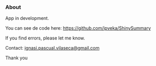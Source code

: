 
### About

App in development. 

You can see de code here: https://github.com/ipveka/ShinySummary

If you find errors, please let me know.

Contact: ignasi.pascual.vilaseca@gmail.com

Thank you

